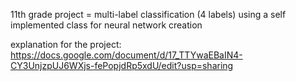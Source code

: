 11th grade project = multi-label classification (4 labels) using a self implemented class for neural network creation

explanation for the project: https://docs.google.com/document/d/17_TTYwaEBaIN4-CY3UnjzpUJ6WXjs-fePopjdRp5xdU/edit?usp=sharing
